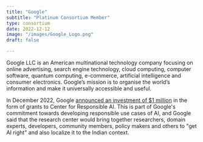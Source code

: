 ```yaml
---
title: "Google"
subtitle: "Platinum Consortium Member"
type: consortium
date: 2022-12-12
image: "/images/Google_Logo.png"
draft: false

---
```


Google LLC is an American multinational technology company focusing on online advertising, search engine technology, cloud computing, computer software, quantum computing, e-commerce, artificial intelligence and consumer electronics. Google’s mission is to organise the world’s information and make it universally accessible and useful.

In December 2022, Google [announced an investment of $1 million](https://www.iitm.ac.in/happenings/press-releases-and-coverages/google-grants-1-million-iit-madras-ai-research-centre) in the form of grants to Center for Responsible AI. This is part of Google's commitment towards developing responsible use cases of AI, and Google said that the research center would bring together researchers, domain experts, developers, community members, policy makers and others to "get AI right" and also localize it to the Indian context.
